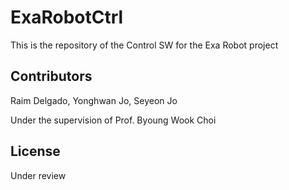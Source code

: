 # ExaRobotCtrl

This is the repository of the Control SW for the Exa Robot project


## Contributors
Raim Delgado, Yonghwan Jo, Seyeon Jo

Under the supervision of Prof. Byoung Wook Choi

## License
Under review
